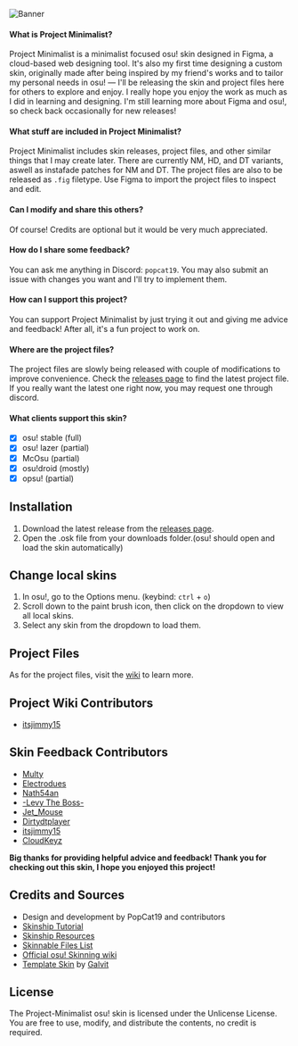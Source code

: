 ![Banner](https://github.com/PopCat19/Project-Minimalist/assets/104473808/5403041f-d4bd-4cc5-b50d-6962b0fc7dbb)

#### What is Project Minimalist?
Project Minimalist is a minimalist focused osu! skin designed in Figma, a cloud-based web designing tool. It's also my first time designing a custom skin, originally made after being inspired by my friend's works and to tailor my personal needs in osu! ― I'll be releasing the skin and project files here for others to explore and enjoy. I really hope you enjoy the work as much as I did in learning and designing. I'm still learning more about Figma and osu!, so check back occasionally for new releases!

#### What stuff are included in Project Minimalist?
Project Minimalist includes skin releases, project files, and other similar things that I may create later. There are currently NM, HD, and DT variants, aswell as instafade patches for NM and DT. The project files are also to be released as `.fig` filetype. Use Figma to import the project files to inspect and edit.

#### Can I modify and share this others?
Of course! Credits are optional but it would be very much appreciated.

#### How do I share some feedback?
You can ask me anything in Discord: `popcat19`. You may also submit an issue with changes you want and I'll try to implement them.

#### How can I support this project?
You can support Project Minimalist by just trying it out and giving me advice and feedback! After all, it's a fun project to work on.

#### Where are the project files?
The project files are slowly being released with couple of modifications to improve convenience. Check the [releases page](https://github.com/PopCat19/Project-Minimalist/releases) to find the latest project file. If you really want the latest one right now, you may request one through discord.

#### What clients support this skin?
- [x] osu! stable (full)
- [x] osu! lazer (partial)
- [x] McOsu (partial)
- [x] osu!droid (mostly)
- [x] opsu! (partial)

## Installation
1. Download the latest release from the [releases page](https://github.com/PopCat19/Project-Minimalist/releases).
2. Open the .osk file from your downloads folder.(osu! should open and load the skin automatically)

## Change local skins
1. In osu!, go to the Options menu. (keybind: `ctrl` + `o`)
2. Scroll down to the paint brush icon, then click on the dropdown to view all local skins.
3. Select any skin from the dropdown to load them.

## Project Files
As for the project files, visit the [wiki](https://github.com/PopCat19/Project-Minimalist/wiki) to learn more.

## Project Wiki Contributors
- [itsjimmy15](https://osu.ppy.sh/users/22761238)

## Skin Feedback Contributors
- [Multy](https://osu.ppy.sh/users/10065690)
- [Electrodues](https://osu.ppy.sh/users/25363551)
- [Nath54an](https://osu.ppy.sh/users/17786948)
- [-Levy The Boss-](https://osu.ppy.sh/users/3098854)
- [Jet_Mouse](https://osu.ppy.sh/users/25831266)
- [Dirtydtplayer](https://osu.ppy.sh/users/16719285)
- [itsjimmy15](https://osu.ppy.sh/users/22761238)
- [CloudKeyz](https://osu.ppy.sh/users/15194624)

**Big thanks for providing helpful advice and feedback! Thank you for checking out this skin, I hope you enjoyed this project!**

## Credits and Sources
- Design and development by PopCat19 and contributors
- [Skinship Tutorial](https://skinship.xyz/tutorial/introduction)
- [Skinship Resources](https://skinship.xyz/resources/)
- [Skinnable Files List](https://osu.ppy.sh/community/forums/topics/186787?n=1)
- [Official osu! Skinning wiki](https://osu.ppy.sh/wiki/en/Skinning/osu%21)
- [Template Skin](https://osu.ppy.sh/community/forums/topics/923143?n=1) by [Galvit](https://osu.ppy.sh/users/7629682)

## License
The Project-Minimalist osu! skin is licensed under the Unlicense License. You are free to use, modify, and distribute the contents, no credit is required.
